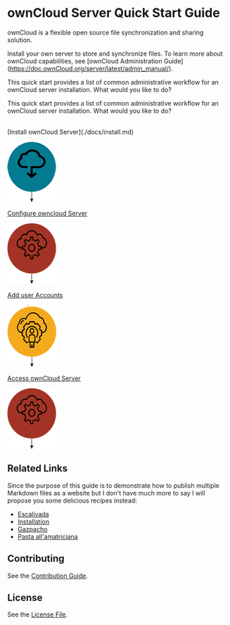 # ownCloud Server Quick Start Guide
ownCloud is a flexible open source file synchronization  and sharing solution. 

Install your own server to store and synchronize files. To learn more about ownCloud capabilities, see [ownCloud Administration Guide] (https://doc.ownCloud.org/server/latest/admin_manual/).

This quick start provides a list of common administrative workflow for an ownCloud server installation. What would you like to do?


This quick start provides a list of common administrative workflow for an ownCloud server installation. What would you like to do?

<br>
[Install ownCloud Server](./docs/install.md)

[![Install ownCloud Server](./images/install.png)](./docs/install.md)

[Configure owncloud Server](./docs/servers.md)

[![Configure ownCloud Servers](./images/configure.png)](./docs/servers.md)

[Add user Accounts](./docs/user.md)

[![Add User Accounts](./images/user.png)](./docs/user.md)

[Access ownCloud Server](./docs/access.md)

![Access ownCloud Servers](./images/configure-sliced.png)


## Related Links

Since the purpose of this guide is to demonstrate how to publish multiple Markdown files as a website but I don't have much more to say I will propose you some delicious recipes instead:

* [Escalivada](./docs/Escalivada.md)
* [Installation](./docs/install.md)
* [Gazpacho](./recipes/Gazpacho.md)
* [Pasta all'amatriciana](./recipes/Pasta_all_amatriciana.md)

## Contributing

See the [Contribution Guide](./CONTRIBUTING.md).

## License

See the [License File](./LICENSE.md).
